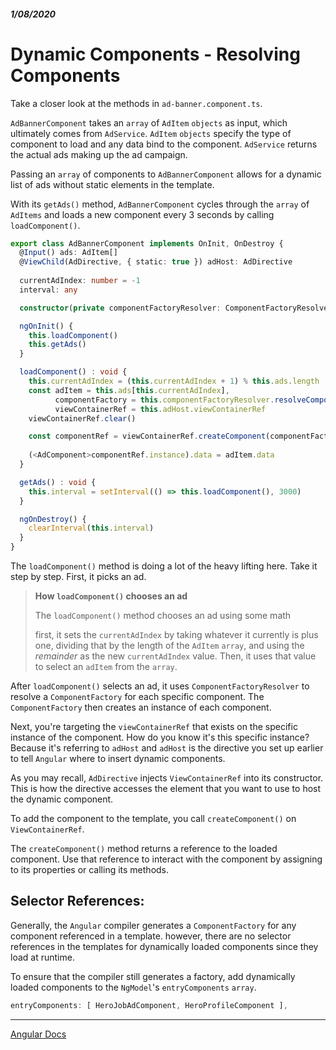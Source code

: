 ##### 1/08/2020
# Dynamic Components - Resolving Components
Take a closer look at the methods in `ad-banner.component.ts`.

`AdBannerComponent` takes an `array` of `AdItem` `objects` as input, which ultimately comes from `AdService`.  `AdItem` `objects` specify the type of component to load and any data bind to the component.  `AdService` returns the actual ads making up the ad campaign.

Passing an `array` of components to `AdBannerComponent` allows for a dynamic list of ads without static elements in the template.

With its `getAds()` method, `AdBannerComponent` cycles through the `array` of `AdItems` and loads a new component every 3 seconds by calling `loadComponent()`.

```ts
export class AdBannerComponent implements OnInit, OnDestroy {
  @Input() ads: AdItem[]
  @ViewChild(AdDirective, { static: true }) adHost: AdDirective
  
  currentAdIndex: number = -1
  interval: any

  constructor(private componentFactoryResolver: ComponentFactoryResolver) { }

  ngOnInit() {
    this.loadComponent()
    this.getAds()
  }

  loadComponent() : void {
    this.currentAdIndex = (this.currentAdIndex + 1) % this.ads.length
    const adItem = this.ads[this.currentAdIndex],
          componentFactory = this.componentFactoryResolver.resolveComponentFactory(adItem.component),
          viewContainerRef = this.adHost.viewContainerRef
    viewContainerRef.clear()

    const componentRef = viewContainerRef.createComponent(componentFactory)
    
    (<AdComponent>componentRef.instance).data = adItem.data
  }

  getAds() : void {
    this.interval = setInterval(() => this.loadComponent(), 3000)
  }

  ngOnDestroy() {
    clearInterval(this.interval)
  }
}
```

The `loadComponent()` method is doing a lot of the heavy lifting here.  Take it step by step.  First, it picks an ad.

  > **How `loadComponent()` chooses an ad**
  >
  > The `loadComponent()` method chooses an ad using some math
  > 
  > first, it sets the `currentAdIndex` by taking whatever it currently is plus one, dividing that by the length of the `AdItem` `array`, and using the _remainder_ as the new `currentAdIndex` value.  Then, it uses that value to select an `adItem` from the `array`.

After `loadComponent()` selects an ad, it uses `ComponentFactoryResolver` to resolve a `ComponentFactory` for each specific component.  The `ComponentFactory` then creates an instance of each component.

Next, you're targeting the `viewContainerRef` that exists on the specific instance of the component.  How do you know it's this specific instance?  Because it's referring to `adHost` and `adHost` is the directive you set up earlier to tell `Angular` where to insert dynamic components.

As you may recall, `AdDirective` injects `ViewContainerRef` into its constructor.  This is how the directive accesses the element that you want to use to host the dynamic component.

To add the component to the template, you call `createComponent()` on `ViewContainerRef`.

The `createComponent()` method returns a reference to the loaded component.  Use that reference to interact with the component by assigning to its properties or calling its methods.

## Selector References: 
Generally, the `Angular` compiler generates a `ComponentFactory` for any component referenced in a template.  however, there are no selector references in the templates for dynamically loaded components since they load at runtime.

To ensure that the compiler still generates a factory, add dynamically loaded components to the `NgModel`'s `entryComponents` `array`.

```ts
entryComponents: [ HeroJobAdComponent, HeroProfileComponent ],
```

---

[Angular Docs](https://angular.io/guide/dynamic-component-loader#resolving-components)